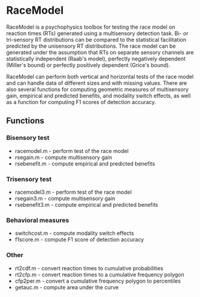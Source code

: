 # RaceModel
RaceModel is a psychophysics toolbox for testing the race model on reaction times (RTs) generated using a multisensory detection task. Bi- or tri-sensory RT distributions can be compared to the statistical facilitation predicted by the unisensory RT distributions. The race model can be generated under the assumption that RTs on separate sensory channels are statistically independent (Raab's model), perfectly negatively dependent (Miller's bound) or perfectly positively dependent (Grice's bound). 

RaceModel can perform both vertical and horizontal tests of the race model and can handle data of different sizes and with missing values. There are also several functions for computing geometric measures of multisensory gain, empirical and predicted benefits, and modality switch effects, as well as a function for computing F1 scores of detection accuracy.
 
 ## Functions
 ### Bisensory test
 * racemodel.m - perform test of the race model
 * rsegain.m - compute multisensory gain
 * rsebenefit.m - compute empirical and predicted benefits
 
 ### Trisensory test
 * racemodel3.m - perform test of the race model
 * rsegain3.m - compute multisensory gain
 * rsebenefit3.m - compute empirical and predicted benefits
 
 ### Behavioral measures
 * switchcost.m - compute modality switch effects
 * f1score.m - compute F1 score of detection accuracy
 
 ### Other
 * rt2cdf.m - convert reaction times to cumulative probabilities
 * rt2cfp.m - convert reaction times to a cumulative frequency polygon 
 * cfp2per.m - convert a cumulative frequency polygon to percentiles
 * getauc.m - compute area under the curve
